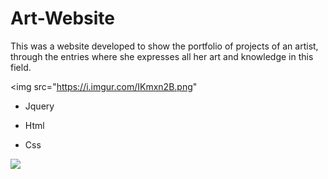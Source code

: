 # Art-Website
This was a website developed to show the portfolio of projects of an artist, through the entries where she expresses all her art and knowledge in this field.

<img src="https://i.imgur.com/IKmxn2B.png"

-  Jquery

- Html

- Css

<img src="https://i.imgur.com/coIa9Q8.png"/>
